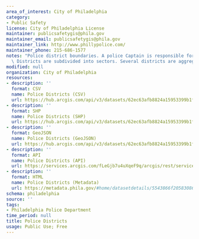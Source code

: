 ```yaml
---
area_of_interest: City of Philadelphia
category:
- Public Safety
license: City of Philadelphia License
maintainer: publicsafetygis@phila.gov
maintainer_email: publicsafetygis@phila.gov
maintainer_link: http://www.phillypolice.com/
maintainer_phone: 215-686-1577
notes: "Police district boundaries. A police Captain is responsible for each district.\
  \ Districts are subdivided into sectors. Several districts are aggregated into divisions."
modified: null
organization: City of Philadelphia
resources:
- description: ''
  format: CSV
  name: Police Districts (CSV)
  url: https://hub.arcgis.com/api/v3/datasets/62ec63afb8824a15953399b1fa819df2_0/downloads/data?format=csv&spatialRefId=3857&where=1%3D1
- description: ''
  format: SHP
  name: Police Districts (SHP)
  url: https://hub.arcgis.com/api/v3/datasets/62ec63afb8824a15953399b1fa819df2_0/downloads/data?format=shp&spatialRefId=3857&where=1%3D1
- description: ''
  format: GeoJSON
  name: Police Districts (GeoJSON)
  url: https://hub.arcgis.com/api/v3/datasets/62ec63afb8824a15953399b1fa819df2_0/downloads/data?format=geojson&spatialRefId=4326&where=1%3D1
- description: ''
  format: API
  name: Police Districts (API)
  url: https://services.arcgis.com/fLeGjb7u4uXqeF9q/arcgis/rest/services/Boundaries_District/FeatureServer/0/query?outFields=*&where=1%3D1
- description: ''
  format: HTML
  name: Police Districts (Metadata)
  url: https://metadata.phila.gov/#home/datasetdetails/5543866f20583086178c4f24/representationdetails/55438ab79b989a05172d0d5b/
schema: philadelphia
source: ''
tags:
- Philadelphia Police Department
time_period: null
title: Police Districts
usage: Public Use; Free
---
```

